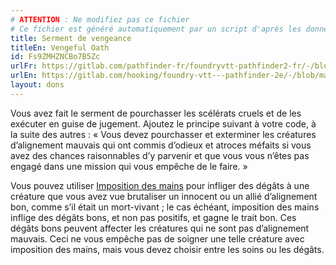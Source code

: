 ```yaml
---
# ATTENTION : Ne modifiez pas ce fichier
# Ce fichier est généré automatiquement par un script d'après les données du module Foundry VTT officiel et de sa traduction
title: Serment de vengeance
titleEn: Vengeful Oath
id: Fs9ZMHZNCBo7B5Zc
urlFr: https://gitlab.com/pathfinder-fr/foundryvtt-pathfinder2-fr/-/blob/master/data/feats/Fs9ZMHZNCBo7B5Zc.htm
urlEn: https://gitlab.com/hooking/foundry-vtt---pathfinder-2e/-/blob/master/packs/data/feats.db/vengeful-oath.json
layout: dons
---
```

Vous avez fait le serment de pourchasser les scélérats cruels et de les exécuter en guise de jugement. Ajoutez le principe suivant à votre code, à la suite des autres : « Vous devez pourchasser et exterminer les créatures d’alignement mauvais qui ont commis d’odieux et atroces méfaits si vous avez des chances raisonnables d’y parvenir et que vous vous n’êtes pas engagé dans une mission qui vous empêche de le faire. »

Vous pouvez utiliser [Imposition des mains](../sorts/imposition-des-mains.md) pour infliger des dégâts à une créature que vous avez vue brutaliser un innocent ou un allié d’alignement bon, comme s’il était un mort-vivant ; le cas échéant, imposition des mains inflige des dégâts bons, et non pas positifs, et gagne le trait bon. Ces dégâts bons peuvent affecter les créatures qui ne sont pas d’alignement mauvais. Ceci ne vous empêche pas de soigner une telle créature avec imposition des mains, mais vous devez choisir entre les soins ou les dégâts.
